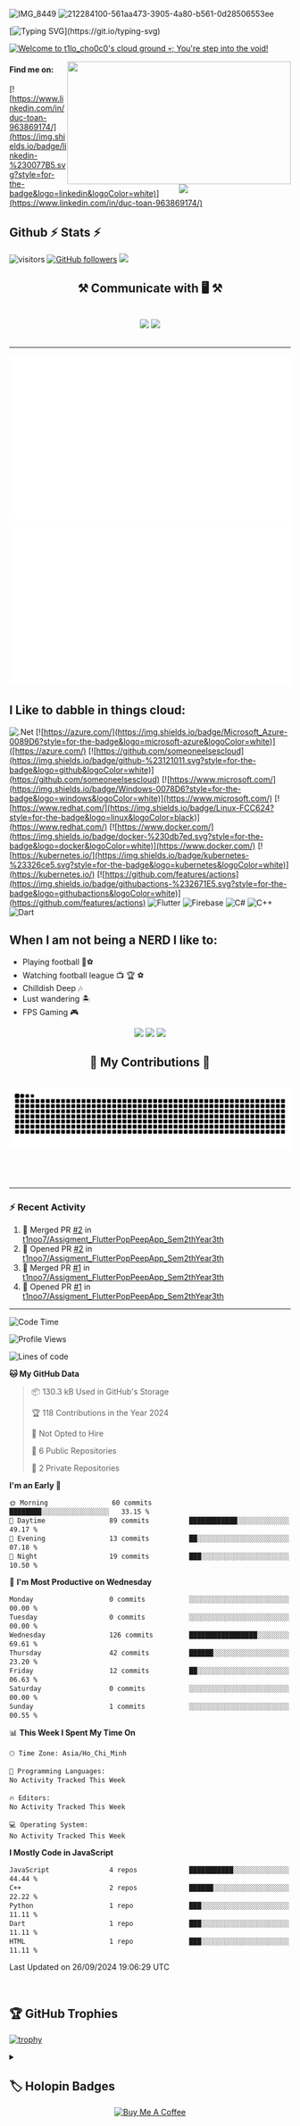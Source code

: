 ![IMG_8449](https://github.com/user-attachments/assets/54e033fc-a219-4e6d-a4ea-b5251e6d65c1)
![212284100-561aa473-3905-4a80-b561-0d28506553ee](https://github.com/user-attachments/assets/75213882-f6a3-4a71-be9b-219d1705895d)

[![Typing SVG](https://readme-typing-svg.herokuapp.com?font=Permanent+Marker&size=50&pause=1000&color=F73613&vCenter=true&width=1000&height=200&lines=You've+stepped+into+the+void...%F0%9F%92%80;hail+from+the+forgotten+realms...;where+the+demon+Azazel+reigns!)](https://git.io/typing-svg)

[<img src="https://raw.githubusercontent.com/t1noo7/t1noo7/master/intro.gif" alt="Welcome to t1lo_cho0c0's cloud ground 💀; You're step into the void!" title="Welcome to t1lo_cho0c0's cloud ground 💀; You're step into the void!"/>](https://raymond.li/)

<img align="right" src="https://media1.giphy.com/media/13HgwGsXF0aiGY/giphy.gif" width="400" height="220" />
<img align='right' src='https://user-images.githubusercontent.com/5713670/87202985-820dcb80-c2b6-11ea-9f56-7ec461c497c3.gif' width='200'>

#### Find me on:
[![https://www.linkedin.com/in/duc-toan-963869174/](https://img.shields.io/badge/linkedin-%230077B5.svg?style=for-the-badge&logo=linkedin&logoColor=white)](https://www.linkedin.com/in/duc-toan-963869174/)

## Github ⚡ Stats ⚡
![visitors](https://vbr.nathanchung.dev/badge?page_id=t1noo7.t1noo7&color=red)
[![GitHub followers](https://img.shields.io/github/followers/t1noo7.svg?style=social&label=Follow&maxAge=2592000)](https://github.com/someoneelsescloud?tab=followers)
![](images/userstats.svg)

<h2 align="center">⚒️ Communicate with 🖥️  ⚒️</h2>
<br/>
<div align="center">
    <img src="https://skillicons.dev/icons?i=bootstrap,html,css,vscode,github,git,r" />
    <img src="https://skillicons.dev/icons?i=python,javascript,firebase,mongodb,c,java,mysql" /><br>
</div>

<br/>
<hr/>

![](https://github.com/t1noo7/t1noo7/blob/main/generated/overview.svg)
![](https://github.com/t1noo7/t1noo7/blob/main/generated/languages.svg)

## I Like to dabble in things cloud:
![.Net](https://img.shields.io/badge/.NET-5C2D91?style=for-the-badge&logo=.net&logoColor=white)
[![https://azure.com/](https://img.shields.io/badge/Microsoft_Azure-0089D6?style=for-the-badge&logo=microsoft-azure&logoColor=white)]([https://azure.com/)
[![https://github.com/someoneelsescloud](https://img.shields.io/badge/github-%23121011.svg?style=for-the-badge&logo=github&logoColor=white)](https://github.com/someoneelsescloud)
[![https://www.microsoft.com/](https://img.shields.io/badge/Windows-0078D6?style=for-the-badge&logo=windows&logoColor=white)](https://www.microsoft.com/)
[![https://www.redhat.com/](https://img.shields.io/badge/Linux-FCC624?style=for-the-badge&logo=linux&logoColor=black)](https://www.redhat.com/)
[![https://www.docker.com/](https://img.shields.io/badge/docker-%230db7ed.svg?style=for-the-badge&logo=docker&logoColor=white)](https://www.docker.com/)
[![https://kubernetes.io/](https://img.shields.io/badge/kubernetes-%23326ce5.svg?style=for-the-badge&logo=kubernetes&logoColor=white)](https://kubernetes.io/)
[![https://github.com/features/actions](https://img.shields.io/badge/githubactions-%232671E5.svg?style=for-the-badge&logo=githubactions&logoColor=white)](https://github.com/features/actions)
![Flutter](https://img.shields.io/badge/Flutter-%2302569B.svg?style=for-the-badge&logo=Flutter&logoColor=white)
![Firebase](https://img.shields.io/badge/firebase-%23039BE5.svg?style=for-the-badge&logo=firebase)
![C#](https://img.shields.io/badge/c%23-%23239120.svg?style=for-the-badge&logo=csharp&logoColor=white)
![C++](https://img.shields.io/badge/c++-%2300599C.svg?style=for-the-badge&logo=c%2B%2B&logoColor=white)
![Dart](https://img.shields.io/badge/dart-%230175C2.svg?style=for-the-badge&logo=dart&logoColor=white)

## When I am not being a NERD I like to:
- Playing football 🦵⚽
- Watching football league 📺 🏆 ⚽
- Chilldish Deep 🎶
- Lust wandering 🏝️
- FPS Gaming 🎮

<div align="center">
  <img src="https://github.com/user-attachments/assets/6b4b1b2a-f772-486a-91e9-d8bd41aa1c05" width="200" />
  <img src="https://github.com/user-attachments/assets/6b4b1b2a-f772-486a-91e9-d8bd41aa1c05" width="200" />
  <img src="https://github.com/user-attachments/assets/6b4b1b2a-f772-486a-91e9-d8bd41aa1c05" width="200" />
</div>

<div align="center">
  <h2>🐍 My Contributions 🐍</h2>
  <br>
  <img alt="snake eating my contributions" src="https://raw.githubusercontent.com/t1noo7/t1noo7/output/github-contribution-grid-snake.svg" />
  <br/><br/><br/>
</div>

<br/>

---

### :zap: Recent Activity

<!--START_SECTION:activity-->
1. 🎉 Merged PR [#2](https://github.com/t1noo7/Assigment_FlutterPopPeepApp_Sem2thYear3th/pull/2) in [t1noo7/Assigment_FlutterPopPeepApp_Sem2thYear3th](https://github.com/t1noo7/Assigment_FlutterPopPeepApp_Sem2thYear3th)
2. 💪 Opened PR [#2](https://github.com/t1noo7/Assigment_FlutterPopPeepApp_Sem2thYear3th/pull/2) in [t1noo7/Assigment_FlutterPopPeepApp_Sem2thYear3th](https://github.com/t1noo7/Assigment_FlutterPopPeepApp_Sem2thYear3th)
3. 🎉 Merged PR [#1](https://github.com/t1noo7/Assigment_FlutterPopPeepApp_Sem2thYear3th/pull/1) in [t1noo7/Assigment_FlutterPopPeepApp_Sem2thYear3th](https://github.com/t1noo7/Assigment_FlutterPopPeepApp_Sem2thYear3th)
4. 💪 Opened PR [#1](https://github.com/t1noo7/Assigment_FlutterPopPeepApp_Sem2thYear3th/pull/1) in [t1noo7/Assigment_FlutterPopPeepApp_Sem2thYear3th](https://github.com/t1noo7/Assigment_FlutterPopPeepApp_Sem2thYear3th)
<!--END_SECTION:activity-->

---

<!--START_SECTION:waka-->
![Code Time](http://img.shields.io/badge/Code%20Time-0%20secs-blue)

![Profile Views](http://img.shields.io/badge/Profile%20Views-0-blue)

![Lines of code](https://img.shields.io/badge/From%20Hello%20World%20I%27ve%20Written-7.1%20thousand%20lines%20of%20code-blue)

**🐱 My GitHub Data** 

> 📦 130.3 kB Used in GitHub's Storage 
 > 
> 🏆 118 Contributions in the Year 2024
 > 
> 🚫 Not Opted to Hire
 > 
> 📜 6 Public Repositories 
 > 
> 🔑 2 Private Repositories 
 > 
**I'm an Early 🐤** 

```text
🌞 Morning                60 commits          ████████░░░░░░░░░░░░░░░░░   33.15 % 
🌆 Daytime                89 commits          ████████████░░░░░░░░░░░░░   49.17 % 
🌃 Evening                13 commits          ██░░░░░░░░░░░░░░░░░░░░░░░   07.18 % 
🌙 Night                  19 commits          ███░░░░░░░░░░░░░░░░░░░░░░   10.50 % 
```
📅 **I'm Most Productive on Wednesday** 

```text
Monday                   0 commits           ░░░░░░░░░░░░░░░░░░░░░░░░░   00.00 % 
Tuesday                  0 commits           ░░░░░░░░░░░░░░░░░░░░░░░░░   00.00 % 
Wednesday                126 commits         █████████████████░░░░░░░░   69.61 % 
Thursday                 42 commits          ██████░░░░░░░░░░░░░░░░░░░   23.20 % 
Friday                   12 commits          ██░░░░░░░░░░░░░░░░░░░░░░░   06.63 % 
Saturday                 0 commits           ░░░░░░░░░░░░░░░░░░░░░░░░░   00.00 % 
Sunday                   1 commits           ░░░░░░░░░░░░░░░░░░░░░░░░░   00.55 % 
```


📊 **This Week I Spent My Time On** 

```text
🕑︎ Time Zone: Asia/Ho_Chi_Minh

💬 Programming Languages: 
No Activity Tracked This Week

🔥 Editors: 
No Activity Tracked This Week

💻 Operating System: 
No Activity Tracked This Week
```

**I Mostly Code in JavaScript** 

```text
JavaScript               4 repos             ███████████░░░░░░░░░░░░░░   44.44 % 
C++                      2 repos             ██████░░░░░░░░░░░░░░░░░░░   22.22 % 
Python                   1 repo              ███░░░░░░░░░░░░░░░░░░░░░░   11.11 % 
Dart                     1 repo              ███░░░░░░░░░░░░░░░░░░░░░░   11.11 % 
HTML                     1 repo              ███░░░░░░░░░░░░░░░░░░░░░░   11.11 % 
```




 Last Updated on 26/09/2024 19:06:29 UTC
<!--END_SECTION:waka-->

<br/>

## 🏆 GitHub Trophies

[![trophy](https://github-profile-trophy.vercel.app/?username=t1noo7&theme=nord&column=7)](https://github.com/ryo-ma/github-profile-trophy)

<details> 
  <summary><h2>🏷️ Holopin Badges</h2></summary>

  <p><a href="https://holopin.io/@t1noo7"><img src="https://holopin.me/t1noo7" alt="@t1noo7&#39;s Holopin board"></a></p>
</details>

<div align="center">
<a href="https://www.buymeacoffee.com/t1lo.choc0" target="_blank"><img src="https://cdn.buymeacoffee.com/buttons/v2/default-red.png" alt="Buy Me A Coffee" width="150" ></a>
</div>
